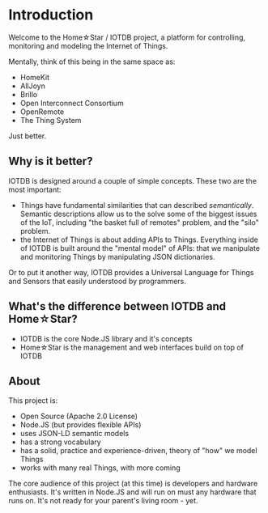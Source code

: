 # Introduction

Welcome to the Home☆Star / IOTDB project, a platform for controlling, monitoring and modeling the Internet of Things.

Mentally, think of this being in the same space as:

* HomeKit
* AllJoyn
* Brillo
* Open Interconnect Consortium
* OpenRemote
* The Thing System

Just better.

## Why is it better? 

IOTDB is designed around a couple of simple concepts. 
These two are the most important:

* Things have fundamental similarities that can described _semantically_. Semantic descriptions allow us to the solve some of the biggest issues of the IoT, including "the basket full of remotes" problem, and the "silo" problem. 
* the Internet of Things is about adding APIs to Things.  Everything inside of IOTDB is built around the "mental model" of APIs: that we manipulate and monitoring Things by manipulating JSON dictionaries.

Or to put it another way, IOTDB provides a Universal Language for Things and Sensors that easily understood by programmers.

## What's the difference between IOTDB and Home☆Star?

* IOTDB is the core Node.JS library and it's concepts
* Home☆Star is the management and web interfaces build on top of IOTDB

## About

This project is:

* Open Source (Apache 2.0 License)
* Node.JS (but provides flexible APIs)
* uses JSON-LD semantic models
* has a strong vocabulary
* has a solid, practice and experience-driven, theory of "how" we model Things
* works with many real Things, with more coming

The core audience of this project (at this time) is developers and hardware enthusiasts. 
It's written in Node.JS and will run on must any hardware that runs on.
It's not ready for your parent's living room - yet.
